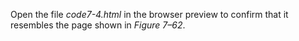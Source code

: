 Open the file _code7-4.html_ in the browser preview to confirm that it resembles the page shown in _Figure 7–62_.

